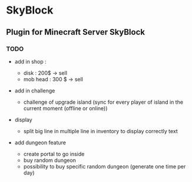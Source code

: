 # SkyBlock

## Plugin for Minecraft Server SkyBlock

### TODO

- add in shop :
    - disk : 200$ -> sell
    - mob head : 300 $ -> sell

- add in challenge
    - challenge of upgrade island (sync for every player of island in the current moment (offline or online))

- display
    - split big line in multiple line in inventory to display correctly text

- add dungeon feature
    - create portal to go inside
    - buy random dungeon
    - possibility to buy specific random dungeon (generate one time per day)

  
